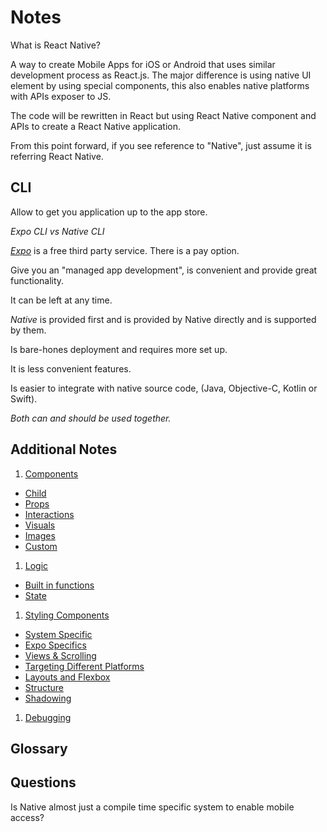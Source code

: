 # Notes

What is React Native? 

A way to create Mobile Apps for iOS or Android that uses similar development process as React.js. The major difference is using native UI element by using special components, this also enables native platforms with APIs exposer to JS.

The code will be rewritten in React but using React Native component and APIs to create a React Native application.

From this point forward, if you see reference to "Native", just assume it is referring React Native.

## CLI

Allow to get you application up to the app store.

_Expo CLI vs Native CLI_

[*Expo*](https://docs.expo.dev/) is a free third party service. There is a pay option. 

Give you an "managed app development", is convenient and provide great functionality. 

It can be left at any time.

*Native* is provided first and is provided by Native directly and is supported by them.

Is bare-hones deployment and requires more set up.

It is less convenient features.

Is easier to integrate with native source code, (Java, Objective-C, Kotlin or Swift).

*Both can and should be used together.*

## Additional Notes

1. [Components](./Components.md)

- [Child](./Components.md/#child-components)
- [Props](./Components.md/#props)
- [Interactions](./Components.md/#interactions)
- [Visuals](./Components.md/#visuals)
- [Images](./Components.md/#images)
- [Custom](./Components.md/#custom)

1. [Logic](./Logic.md)

- [Built in functions](./Logic.md/#built-in-functions)
- [State](./Logic.md/#state)

1. [Styling Components](./Styling.md)

- [System Specific](./Styling.md/#system-specific)
- [Expo Specifics](./Styling.md/#expo-specific)
- [Views & Scrolling](./Styling.md/#styling-components)
- [Targeting Different Platforms](./Styling.md/#targeting-different-platforms)
- [Layouts and Flexbox](./Styling.md/#layouts-and-flexbox)
- [Structure](./Styling.md/#structure)
- [Shadowing](./Styling.md/#shadowing)

1. [Debugging](./Debugging.md)

## Glossary

## Questions

Is Native almost just a compile time specific system to enable mobile access?